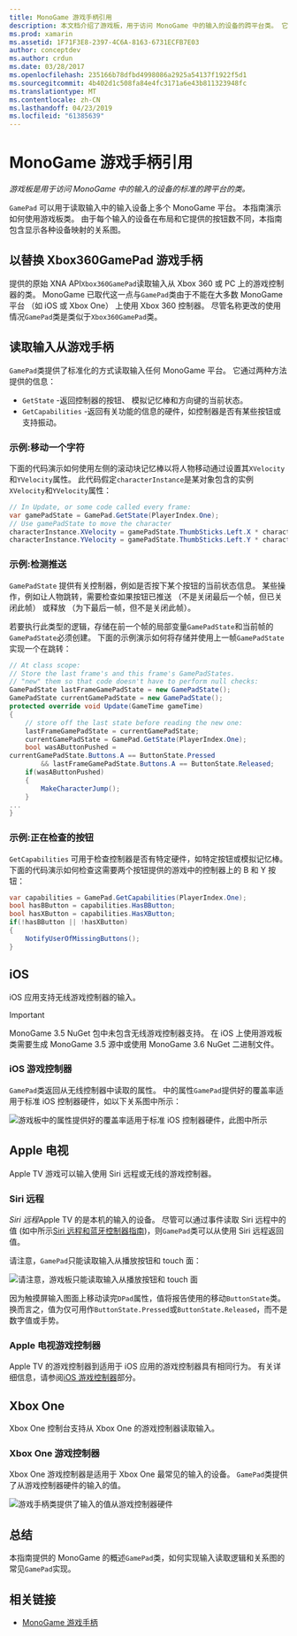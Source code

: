```yaml
---
title: MonoGame 游戏手柄引用
description: 本文档介绍了游戏板，用于访问 MonoGame 中的输入的设备的跨平台类。 它讨论了如何读取从游戏板输入，并提供示例代码。
ms.prod: xamarin
ms.assetid: 1F71F3E8-2397-4C6A-8163-6731ECFB7E03
author: conceptdev
ms.author: crdun
ms.date: 03/28/2017
ms.openlocfilehash: 235166b78dfbd4998086a2925a54137f1922f5d1
ms.sourcegitcommit: 4b402d1c508fa84e4fc3171a6e43b811323948fc
ms.translationtype: MT
ms.contentlocale: zh-CN
ms.lasthandoff: 04/23/2019
ms.locfileid: "61385639"
---
```

# <a name="monogame-gamepad-reference"></a>MonoGame 游戏手柄引用

_游戏板是用于访问 MonoGame 中的输入的设备的标准的跨平台的类。_

`GamePad` 可以用于读取输入中的输入设备上多个 MonoGame 平台。 本指南演示如何使用游戏板类。 由于每个输入的设备在布局和它提供的按钮数不同，本指南包含显示各种设备映射的关系图。

## <a name="gamepad-as-a-replacement-for-xbox360gamepad"></a>以替换 Xbox360GamePad 游戏手柄

提供的原始 XNA API`Xbox360GamePad`读取输入从 Xbox 360 或 PC 上的游戏控制器的类。 MonoGame 已取代这一点与`GamePad`类由于不能在大多数 MonoGame 平台 （如 iOS 或 Xbox One） 上使用 Xbox 360 控制器。 尽管名称更改的使用情况`GamePad`类是类似于`Xbox360GamePad`类。

## <a name="reading-input-from-gamepad"></a>读取输入从游戏手柄

`GamePad`类提供了标准化的方式读取输入任何 MonoGame 平台。 它通过两种方法提供的信息：

- `GetState` -返回控制器的按钮、 模拟记忆棒和方向键的当前状态。
- `GetCapabilities` -返回有关功能的信息的硬件，如控制器是否有某些按钮或支持振动。

### <a name="example-moving-a-character"></a>示例:移动一个字符

下面的代码演示如何使用左侧的滚动块记忆棒以将人物移动通过设置其`XVelocity`和`YVelocity`属性。 此代码假定`characterInstance`是某对象包含的实例`XVelocity`和`YVelocity`属性：

```csharp
// In Update, or some code called every frame:
var gamePadState = GamePad.GetState(PlayerIndex.One);
// Use gamePadState to move the character
characterInstance.XVelocity = gamePadState.ThumbSticks.Left.X * characterInstance.MaxSpeed;
characterInstance.YVelocity = gamePadState.ThumbSticks.Left.Y * characterInstance.MaxSpeed;
```

### <a name="example-detecting-pushes"></a>示例:检测推送

`GamePadState` 提供有关控制器，例如是否按下某个按钮的当前状态信息。 某些操作，例如让人物跳转，需要检查如果按钮已推送 （不是关闭最后一个帧，但已关闭此帧） 或释放 （为下最后一帧，但不是关闭此帧）。

若要执行此类型的逻辑，存储在前一个帧的局部变量`GamePadState`和当前帧的`GamePadState`必须创建。 下面的示例演示如何将存储并使用上一帧`GamePadState`实现一个在跳转：

```csharp
// At class scope:
// Store the last frame's and this frame's GamePadStates.
// "new" them so that code doesn't have to perform null checks:
GamePadState lastFrameGamePadState = new GamePadState();
GamePadState currentGamePadState = new GamePadState();
protected override void Update(GameTime gameTime)
{
    // store off the last state before reading the new one:
    lastFrameGamePadState = currentGamePadState;
    currentGamePadState = GamePad.GetState(PlayerIndex.One);
    bool wasAButtonPushed =
currentGamePadState.Buttons.A == ButtonState.Pressed
        && lastFrameGamePadState.Buttons.A == ButtonState.Released;
    if(wasAButtonPushed)
    {
        MakeCharacterJump();
    }
...
}
```

### <a name="example-checking-for-buttons"></a>示例:正在检查的按钮

`GetCapabilities` 可用于检查控制器是否有特定硬件，如特定按钮或模拟记忆棒。 下面的代码演示如何检查这需要两个按钮提供的游戏中的控制器上的 B 和 Y 按钮：

```csharp
var capabilities = GamePad.GetCapabilities(PlayerIndex.One);
bool hasBButton = capabilities.HasBButton;
bool hasXButton = capabilities.HasXButton;
if(!hasBButton || !hasXButton)
{
    NotifyUserOfMissingButtons();
}
```

## <a name="ios"></a>iOS

iOS 应用支持无线游戏控制器的输入。

> [!IMPORTANT]
> MonoGame 3.5 NuGet 包中未包含无线游戏控制器支持。 在 iOS 上使用游戏板类需要生成 MonoGame 3.5 源中或使用 MonoGame 3.6 NuGet 二进制文件。

### <a name="ios-game-controller"></a>iOS 游戏控制器

`GamePad`类返回从无线控制器中读取的属性。 中的属性`GamePad`提供好的覆盖率适用于标准 iOS 控制器硬件，如以下关系图中所示：

![](input-images/image1.png "游戏板中的属性提供好的覆盖率适用于标准 iOS 控制器硬件，此图中所示")

## <a name="apple-tv"></a>Apple 电视

Apple TV 游戏可以输入使用 Siri 远程或无线的游戏控制器。

### <a name="siri-remote"></a>Siri 远程

*Siri 远程*Apple TV 的是本机的输入的设备。 尽管可以通过事件读取 Siri 远程中的值 (如中所示[Siri 远程和蓝牙控制器指南](~/ios/tvos/platform/remote-bluetooth.md))，则`GamePad`类可以从使用 Siri 远程返回值。

请注意，`GamePad`只能读取输入从播放按钮和 touch 面：

![](input-images/image2.png "请注意，游戏板只能读取输入从播放按钮和 touch 面")

因为触摸屏输入图面上移动读完`DPad`属性，值将报告使用的移动`ButtonState`类。 换而言之，值为仅可用作`ButtonState.Pressed`或`ButtonState.Released`，而不是数字值或手势。

### <a name="apple-tv-game-controller"></a>Apple 电视游戏控制器

Apple TV 的游戏控制器到适用于 iOS 应用的游戏控制器具有相同行为。 有关详细信息，请参阅[iOS 游戏控制器](#ios-game-controller)部分。 

## <a name="xbox-one"></a>Xbox One

Xbox One 控制台支持从 Xbox One 的游戏控制器读取输入。

### <a name="xbox-one-game-controller"></a>Xbox One 游戏控制器

Xbox One 游戏控制器是适用于 Xbox One 最常见的输入的设备。 `GamePad`类提供了从游戏控制器硬件的输入的值。

![](input-images/image3.png "游戏手柄类提供了输入的值从游戏控制器硬件")

## <a name="summary"></a>总结

本指南提供的 MonoGame 的概述`GamePad`类，如何实现输入读取逻辑和关系图的常见`GamePad`实现。

## <a name="related-links"></a>相关链接

- [MonoGame 游戏手柄](http://www.monogame.net/documentation/?page=T_Microsoft_Xna_Framework_Input_GamePad)
